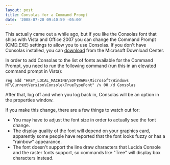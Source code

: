 ```yaml
---
layout: post
title: Consolas for a Command Prompt
date: '2008-07-20 09:40:59 -05:00'
---
```


This actually came out a while ago, but if you like the Consolas font that ships with Vista and Office 2007 you can change the Command Prompt (CMD.EXE) settings to allow you to use Consolas. If you don't have Consolas installed, you can [download](http://www.microsoft.com/downloads/details.aspx?familyid=22e69ae4-7e40-4807-8a86-b3d36fab68d3&displaylang=en) from the Microsoft Download Center.

In order to add Consolas to the list of fonts available for the Command Prompt, you need to run the following command (run this in an elevated command prompt in Vista):
 
```
reg add "HKEY_LOCAL_MACHINE\SOFTWARE\Microsoft\Windows NT\CurrentVersion\Console\TrueTypeFont" /v 00 /d Consolas
```


After that, log off and when you log back in, Consolas will be an option in the properties window. 

If you make this change, there are a few things to watch out for:

*   You may have to adjust the font size in order to actually see the font change.
*   The display quality of the font will depend on your graphics card, apparently some people have reported that the font looks fuzzy or has a "rainbow" appearance.
*   The font doesn't support the line draw characters that Lucida Console and the raster fonts support, so commands like "Tree" will display box characters instead.
